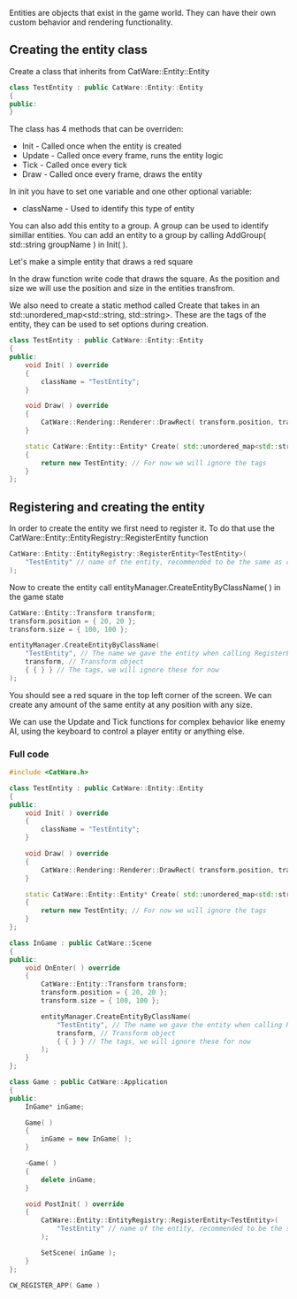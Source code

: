 Entities are objects that exist in the game world. They can have their own custom behavior and rendering functionality.

## Creating the entity class
Create a class that inherits from CatWare::Entity::Entity

```cpp
class TestEntity : public CatWare::Entity::Entity
{
public:
}
```

The class has 4 methods that can be overriden:
- Init - Called once when the entity is created
- Update - Called once every frame, runs the entity logic
- Tick - Called once every tick
- Draw - Called once every frame, draws the entity

In init you have to set one variable and one other optional variable:
- className - Used to identify this type of entity

You can also add this entity to a group. A group can be used to identify simillar entities. You can add an entity to a group by calling
AddGroup( std::string groupName ) in Init( ).

Let's make a simple entity that draws a red square

In the draw function write code that draws the square. As the position and size we will use the position and size in the entities transfrom.

We also need to create a static method called Create that takes in an std::unordered_map<std::string, std::string>. These are the tags of the entity, they can be used to set options during creation.

```cpp
class TestEntity : public CatWare::Entity::Entity
{
public:
	void Init( ) override
	{
		className = "TestEntity";
	}

	void Draw( ) override
	{
		CatWare::Rendering::Renderer::DrawRect( transform.position, transform.size, { 255, 0, 0, 255 } );
	}

	static CatWare::Entity::Entity* Create( std::unordered_map<std::string, std::string> tags )
	{
		return new TestEntity; // For now we will ignore the tags
	}
};
```

## Registering and creating the entity

In order to create the entity we first need to register it. To do that use the CatWare::Entity::EntityRegistry::RegisterEntity function

```cpp
CatWare::Entity::EntityRegistry::RegisterEntity<TestEntity>( 
	"TestEntity" // name of the entity, recommended to be the same as class name
);
```

Now to create the entity call entityManager.CreateEntityByClassName( ) in the game state

```cpp
CatWare::Entity::Transform transform;
transform.position = { 20, 20 };
transform.size = { 100, 100 };

entityManager.CreateEntityByClassName( 
	"TestEntity", // The name we gave the entity when calling RegisterEntity
	transform, // Transform object
	{ { } } // The tags, we will ignore these for now
);
```

You should see a red square in the top left corner of the screen. We can create any amount of the same entity at any position with any size.

We can use the Update and Tick functions for complex behavior like enemy AI, using the keyboard to control a player entity or anything else.

### Full code
``` cpp
#include <CatWare.h>

class TestEntity : public CatWare::Entity::Entity
{
public:
	void Init( ) override
	{
		className = "TestEntity";
	}

	void Draw( ) override
	{
		CatWare::Rendering::Renderer::DrawRect( transform.position, transform.size, { 255, 0, 0, 255 } );
	}

	static CatWare::Entity::Entity* Create( std::unordered_map<std::string, std::string> tags )
	{
		return new TestEntity; // For now we will ignore the tags
	}
};

class InGame : public CatWare::Scene
{
public:
	void OnEnter( ) override
	{
		CatWare::Entity::Transform transform;
		transform.position = { 20, 20 };
		transform.size = { 100, 100 };

		entityManager.CreateEntityByClassName(
			"TestEntity", // The name we gave the entity when calling RegisterEntity
			transform, // Transform object
			{ { } } // The tags, we will ignore these for now
		);
	}
};

class Game : public CatWare::Application
{
public:
	InGame* inGame;

	Game( )
	{
		inGame = new InGame( );
	}

	~Game( )
	{
		delete inGame;
	}

	void PostInit( ) override
	{
		CatWare::Entity::EntityRegistry::RegisterEntity<TestEntity>( 
			"TestEntity" // name of the entity, recommended to be the same as class name
		);

		SetScene( inGame );
	}
};

CW_REGISTER_APP( Game )
```